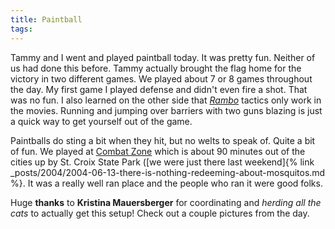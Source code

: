 ```yaml
---
title: Paintball
tags: 
---
```


Tammy and I went and played paintball today. It was pretty fun. Neither of us had done this before. Tammy actually brought the flag home for the victory in two different games. We played about 7 or 8 games throughout the day. My first game I played defense and didn't even fire a shot. That was no fun. I also learned on the other side that _[Rambo](http://www.imdb.com/title/tt0083944/)_ tactics only work in the movies. Running and jumping over barriers with two guns blazing is just a quick way to get yourself out of the game.

Paintballs do sting a bit when they hit, but no welts to speak of. Quite a bit of fun. We played at [Combat Zone](http://www.combatzoneinc.com/) which is about 90 minutes out of the cities up by St. Croix State Park ([we were just there last weekend]{% link _posts/2004/2004-06-13-there-is-nothing-redeeming-about-mosquitos.md %}. It was a really well ran place and the people who ran it were good folks.

Huge **thanks** to **Kristina Mauersberger** for coordinating and _herding all the cats_ to actually get this setup! Check out a couple pictures from the day.

